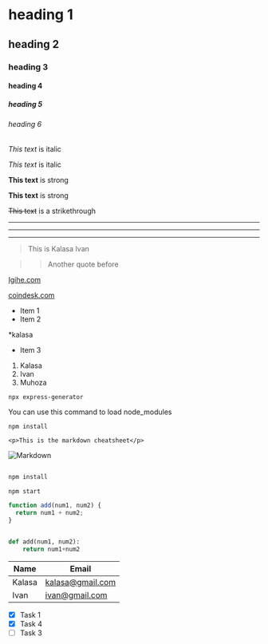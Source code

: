<!-- Headings -->

# heading 1

## heading 2

### heading 3

#### heading 4

##### heading 5

###### heading 6

<!-- Italics -->

_This text_ is italic

_This text_ is italic

<!-- Strong -->

**This text** is strong

**This text** is strong

<!-- Striketrough -->

~~This text~~ is a strikethrough

<!-- The horizontal rule -->

---

---

---

<!-- The blockquote -->

> This is Kalasa Ivan

> > Another quote before

<!-- Links -->

[Igihe.com](https://igihe.com "Amakuru")

[coindesk.com](https://coindesk.com)

<!-- UL -->

- Item 1
- Item 2 

 *kalasa
- Item 3

<!-- OL -->

1. Kalasa
1. Ivan
1. Muhoza

<!-- Inline codeblock -->

`npx express-generator`

You can use this command to load node_modules

`npm install`

`<p>This is the markdown cheatsheet</p>`

<!-- Images -->

![Markdown](https://markdown-here.com/img/icon256.png "markdown logo")

<!-- Github markdown -->

<!-- code block -->

```bash

npm install

npm start

```

```javascript
function add(num1, num2) {
  return num1 + num2;
}
```

```python

def add(num1, num2):
    return num1+num2

```

<!-- tables -->

| Name    | Email              |
| ------- | ------------------ |
| Kalasa  | kalasa@gmail.com   |
| Ivan    | ivan@gmail.com     |



<!-- Task list -->
* [x] Task 1
* [x] Task 4
* [ ] Task 3
